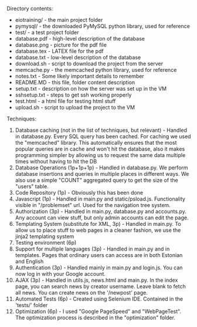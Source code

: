 Directory contents:

- eiotraining/ - the main project folder
- pymysql/ - the downloaded PyMySQL python library, used for reference
- test/ - a test project folder
- database.pdf - high-level description of the database
- database.png - picture for the pdf file
- database.tex - LATEX file for the pdf
- database.txt - low-level description of the database
- download.sh - script to download the project from the server
- memcache.py - the memcached python library, used for reference
- notes.txt - Some likely important details to remember
- README.MD - this file, folder content description
- setup.txt - description on how the server was set up in the VM
- sshsetup.txt - steps to get ssh working properly
- test.html - a html file for testing html stuff
- upload.sh - script to upload the project to the VM

Techniques:

1. Database caching (not in the list of techniques, but relevant) - Handled in database.py. Every SQL query has been cached. For caching we used the "memcached" library. This automatically ensures that the most popular queries are in cache and won't hit the database, also it makes programming simpler by allowing us to request the same data multiple times without having to hit the DB
2. Database Operations (1p+1p+1p) - Handled in database.py. We perform database insertions and queries in multiple places in different ways. We also use a simple "COUNT" aggregated query to get the size of the "users" table.
3. Code Repository (1p) - Obviously this has been done
4. Javascript (1p) - Handled in main.py and static/psload.js. Functionality visible in "/problemset" url. Used for the navigation tree system.
5. Authorization (3p) - Handled in main.py, database.py and accounts.py. Any account can view stuff, but only admin accounts can edit the page.
6. Templating System (substitute for XML, 3p) - Handled in main.py. To allow us to place stuff to web pages in a cleaner fashion, we use the jinja2 templating system
7. Testing environment (6p)
8. Support for multiple languages (3p) - Handled in main.py and in templates. Pages that ordinary users can access are in both Estonian and English
9. Authentication (3p) - Handled mainly in main.py and login.js. You can now log in with your Google account.
10. AJAX (3p) - Handled in utils.js, news.html and main.py. In the index page, you can search news by creator username. Leave blank to fetch all news. You can create news on the '/newpost' page.
11. Automated Tests (6p) - Created using Selenium IDE. Contained in the 'tests/' folder
12. Optimization (6p) - I used "Google PageSpeed" and "WebPageTest". The optimization process is described in the "optimization" folder.
